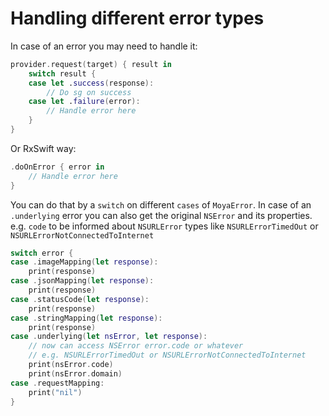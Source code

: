 # Handling different error types

In case of an error you may need to handle it:

```swift
provider.request(target) { result in
    switch result {
    case let .success(response):
        // Do sg on success
    case let .failure(error):
        // Handle error here
    }
}
```

Or RxSwift way:

```swift
.doOnError { error in
    // Handle error here
}
```

You can do that by a `switch` on different `cases` of `MoyaError`. In case of an `.underlying` error you can also get the original `NSError` and its properties. e.g. `code` to be informed about `NSURLError` types like `NSURLErrorTimedOut` or `NSURLErrorNotConnectedToInternet`

```swift
switch error {
case .imageMapping(let response):
    print(response)
case .jsonMapping(let response):
    print(response)
case .statusCode(let response):
    print(response)
case .stringMapping(let response):
    print(response)
case .underlying(let nsError, let response):
    // now can access NSError error.code or whatever
    // e.g. NSURLErrorTimedOut or NSURLErrorNotConnectedToInternet
    print(nsError.code)
    print(nsError.domain)
case .requestMapping:
    print("nil")
}
```
